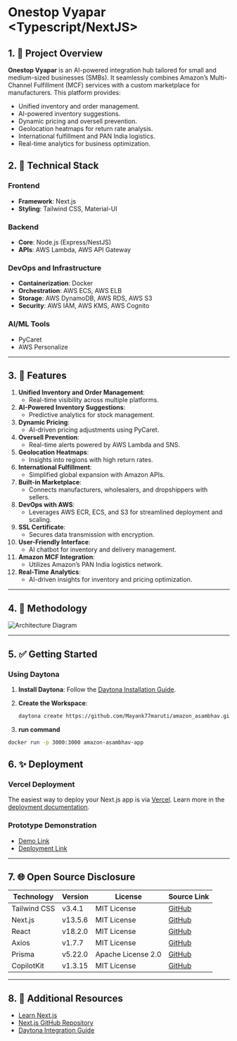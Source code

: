 # Onestop Vyapar <Typescript/NextJS>

## 1. 🚀 Project Overview

**Onestop Vyapar** is an AI-powered integration hub tailored for small and medium-sized businesses (SMBs). It seamlessly combines Amazon’s Multi-Channel Fulfillment (MCF) services with a custom marketplace for manufacturers. This platform provides:

- Unified inventory and order management.
- AI-powered inventory suggestions.
- Dynamic pricing and oversell prevention.
- Geolocation heatmaps for return rate analysis.
- International fulfillment and PAN India logistics.
- Real-time analytics for business optimization.

## 2. 🔧 Technical Stack

### **Frontend**
- **Framework**: Next.js
- **Styling**: Tailwind CSS, Material-UI

### **Backend**
- **Core**: Node.js (Express/NestJS)
- **APIs**: AWS Lambda, AWS API Gateway

### **DevOps and Infrastructure**
- **Containerization**: Docker
- **Orchestration**: AWS ECS, AWS ELB
- **Storage**: AWS DynamoDB, AWS RDS, AWS S3
- **Security**: AWS IAM, AWS KMS, AWS Cognito

### **AI/ML Tools**
- PyCaret
- AWS Personalize

---

## 3. 🎨 Features

1. **Unified Inventory and Order Management**:
   - Real-time visibility across multiple platforms.
2. **AI-Powered Inventory Suggestions**:
   - Predictive analytics for stock management.
3. **Dynamic Pricing**:
   - AI-driven pricing adjustments using PyCaret.
4. **Oversell Prevention**:
   - Real-time alerts powered by AWS Lambda and SNS.
5. **Geolocation Heatmaps**:
   - Insights into regions with high return rates.
6. **International Fulfillment**:
   - Simplified global expansion with Amazon APIs.
7. **Built-in Marketplace**:
   - Connects manufacturers, wholesalers, and dropshippers with sellers.
8. **DevOps with AWS**:
   - Leverages AWS ECR, ECS, and S3 for streamlined deployment and scaling.
9. **SSL Certificate**:
   - Secures data transmission with encryption.
10. **User-Friendly Interface**:
    - AI chatbot for inventory and delivery management.
11. **Amazon MCF Integration**:
    - Utilizes Amazon’s PAN India logistics network.
12. **Real-Time Analytics**:
    - AI-driven insights for inventory and pricing optimization.

---

## 4. 🎨 Methodology

![Architecture Diagram](https://github.com/user-attachments/assets/8d6faa7f-0711-468a-bd7e-096532201299)

---

## 5. ✅ Getting Started

### **Using Daytona**

1. **Install Daytona**: Follow the [Daytona Installation Guide](https://www.daytona.io/docs/installation/installation/).
2. **Create the Workspace**:

   ```bash
   daytona create https://github.com/Mayank77maruti/amazon_asambhav.git
   ```
3. **run command**

  ```bash
  docker run -p 3000:3000 amazon-asambhav-app
  ```

## 6. ✨ Deployment

### **Vercel Deployment**

The easiest way to deploy your Next.js app is via [Vercel](https://vercel.com/new). Learn more in the [deployment documentation](https://nextjs.org/docs/app/building-your-application/deploying).

### **Prototype Demonstration**

- [Demo Link](https://drive.google.com/drive/folders/1zgua0Z-7xckWaaR21-l1juH-s15EPIFs?usp=sharing)
- [Deployment Link](https://amazon-asambhav.vercel.app/)

---

## 7. 🌐 Open Source Disclosure

| **Technology**      | **Version** | **License**         | **Source Link**                                       |
|----------------------|-------------|---------------------|-------------------------------------------------------|
| Tailwind CSS         | v3.4.1      | MIT License         | [GitHub](https://github.com/tailwindlabs/tailwindcss) |
| Next.js              | v13.5.6     | MIT License         | [GitHub](https://github.com/vercel/next.js)          |
| React                | v18.2.0     | MIT License         | [GitHub](https://github.com/facebook/react)          |
| Axios                | v1.7.7      | MIT License         | [GitHub](https://github.com/axios/axios)             |
| Prisma               | v5.22.0     | Apache License 2.0  | [GitHub](https://github.com/prisma/prisma)           |
| CopilotKit           | v1.3.15     | MIT License         | [GitHub](https://github.com/copilotkit/copilotkit)   |

---

## 8. 🔗 Additional Resources

- [Learn Next.js](https://nextjs.org/learn)
- [Next.js GitHub Repository](https://github.com/vercel/next.js)
- [Daytona Integration Guide](https://dev.to/mayank_mohapatra/integrate-daytona-and-let-the-magic-begin-38hg)

